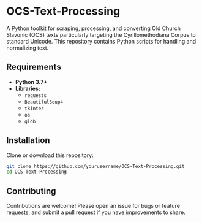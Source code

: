 # OCS-Text-Processing

A Python toolkit for scraping, processing, and converting Old Church Slavonic (OCS) texts particularly targeting the Cyrillomethodiana Corpus to standard Unicode. This repository contains Python scripts for handling and normalizing text.

## Requirements

- **Python 3.7+**
- **Libraries:**
  - `requests` 
  - `BeautifulSoup4` 
  - `tkinter` 
  - `os`
  - `glob` 

## Installation

Clone or download this repository:

```bash
git clone https://github.com/yourusername/OCS-Text-Processing.git
cd OCS-Text-Processing
```
## Contributing
Contributions are welcome! Please open an issue for bugs or feature requests, and submit a pull request if you have improvements to share.

